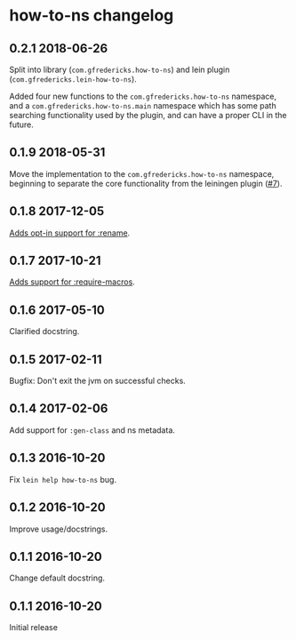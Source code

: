 # how-to-ns changelog

## 0.2.1 2018-06-26

Split into library (`com.gfredericks.how-to-ns`) and lein plugin
(`com.gfredericks.lein-how-to-ns`).

Added four new functions to the `com.gfredericks.how-to-ns` namespace,
and a `com.gfredericks.how-to-ns.main` namespace which has some path
searching functionality used by the plugin, and can have a proper CLI
in the future.

## 0.1.9 2018-05-31

Move the implementation to the `com.gfredericks.how-to-ns` namespace,
beginning to separate the core functionality from the leiningen plugin
([#7](https://github.com/gfredericks/how-to-ns/pull/7)).

## 0.1.8 2017-12-05

[Adds opt-in support for :rename](https://github.com/gfredericks/how-to-ns/issues/5).

## 0.1.7 2017-10-21

[Adds support for :require-macros](https://github.com/gfredericks/how-to-ns/issues/4#issuecomment-338344766).

## 0.1.6 2017-05-10

Clarified docstring.

## 0.1.5 2017-02-11

Bugfix: Don't exit the jvm on successful checks.

## 0.1.4 2017-02-06

Add support for `:gen-class` and ns metadata.

## 0.1.3 2016-10-20

Fix `lein help how-to-ns` bug.

## 0.1.2 2016-10-20

Improve usage/docstrings.

## 0.1.1 2016-10-20

Change default docstring.

## 0.1.1 2016-10-20

Initial release
